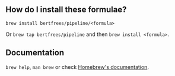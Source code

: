 ## How do I install these formulae?

`brew install bertfrees/pipeline/<formula>`

Or `brew tap bertfrees/pipeline` and then `brew install <formula>`.

## Documentation
`brew help`, `man brew` or check [Homebrew's documentation](https://docs.brew.sh).
